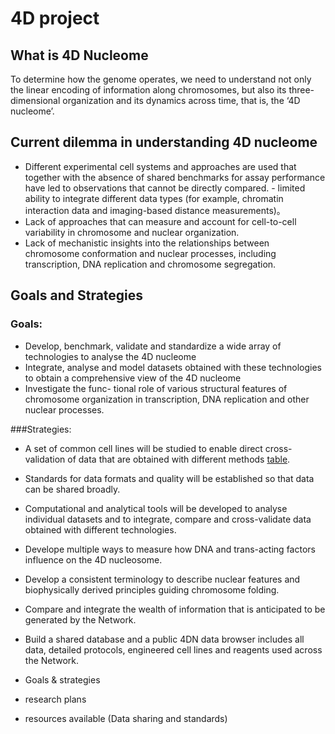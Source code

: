 # 4D project

## What is 4D Nucleome
To determine how the genome operates, we need to understand not only the linear encoding of information along chromosomes, but also its three-dimensional organization and its dynamics across time, that is, the ‘4D nucleome’.

## Current dilemma in understanding 4D nucleome
- Different experimental cell systems and approaches are used that together with the absence of shared benchmarks for assay performance have led to observations that cannot be directly compared. - limited ability to integrate different data types (for example, chromatin interaction data and imaging-based distance measurements)。
- Lack of approaches that can measure and account for cell-to-cell variability in chromosome and nuclear organization.
- Lack of mechanistic insights into the relationships between chromosome conformation and nuclear processes, including transcription, DNA replication and chromosome segregation.

## Goals and Strategies 
### Goals:
- Develop, benchmark, validate and standardize a wide array of technologies to analyse the 4D nucleome
- Integrate, analyse and model datasets obtained with these technologies to obtain a comprehensive view of the 4D nucleome
- Investigate the func- tional role of various structural features of chromosome organization in transcription, DNA replication and other nuclear processes. 

###Strategies:
- A set of common cell lines will be studied to enable direct cross- validation of data that are obtained with different methods [table](https://www.nature.com/articles/nature23884#t1).
- Standards for data formats and quality will be established so that data can be shared broadly.
- Computational and analytical tools will be developed to analyse individual datasets and to integrate, compare and cross-validate data obtained with different technologies.
- Develope multiple ways to measure how DNA and trans-acting factors influence on the 4D nucleosome.
- Develop a consistent terminology to describe nuclear features and biophysically derived principles guiding chromosome folding.
- Compare and integrate the wealth of information that is anticipated to be generated by the Network.
- Build a shared database and a public 4DN data browser includes all data, detailed protocols, engineered cell lines and reagents used across the Network.





- Goals & strategies
- research plans
- resources available (Data sharing and standards)








